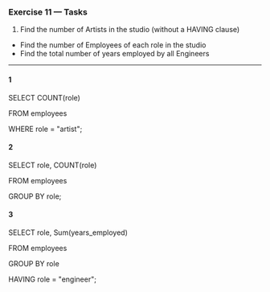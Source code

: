 ### Exercise 11 — Tasks
1. Find the number of Artists in the studio (without a HAVING clause)
+ Find the number of Employees of each role in the studio
+ Find the total number of years employed by all Engineers

_________________

#### 1

SELECT COUNT(role)

FROM employees

WHERE role = "artist";

#### 2

SELECT role, COUNT(role)

FROM employees

GROUP BY role;

#### 3

SELECT role, Sum(years_employed)

FROM employees

GROUP BY role

HAVING role = "engineer";
